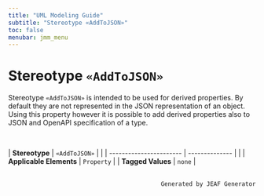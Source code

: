 ```yaml
---
title: "UML Modeling Guide"
subtitle: "Stereotype «AddToJSON»"
toc: false
menubar: jmm_menu
---
```


# Stereotype `«AddToJSON»`
Stereotype `«AddToJSON»` is intended to be used for derived properties. By default they are not represented in the JSON representation of an object. Using this property however it is possible to add derived properties also to JSON and OpenAPI specification of a type.

<br>

| **Stereotype**          | `«AddToJSON»` | |
| ----------------------- | -------------- | |
| **Applicable Elements** | `Property`        |
| **Tagged Values**       | `none`           |



<br>

<div style="text-align: right"><code>Generated by JEAF Generator</code></div>

    